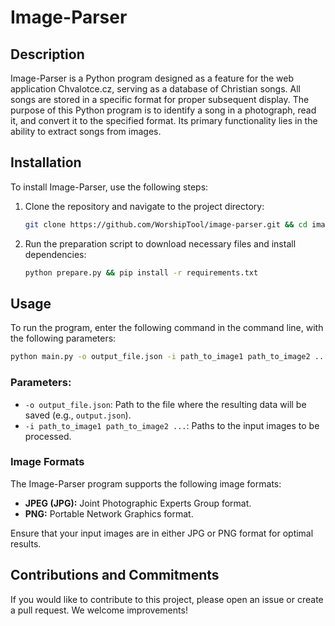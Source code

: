 # Image-Parser

## Description
Image-Parser is a Python program designed as a feature for the web application Chvalotce.cz, serving as a database of Christian songs. All songs are stored in a specific format for proper subsequent display. The purpose of this Python program is to identify a song in a photograph, read it, and convert it to the specified format. Its primary functionality lies in the ability to extract songs from images.

## Installation
To install Image-Parser, use the following steps:

1. Clone the repository and navigate to the project directory:
   ```bash
   git clone https://github.com/WorshipTool/image-parser.git && cd image-parser
   ```

2. Run the preparation script to download necessary files and install dependencies:
    ```bash
    python prepare.py && pip install -r requirements.txt
    ```


## Usage
To run the program, enter the following command in the command line, with the following parameters:

```bash
python main.py -o output_file.json -i path_to_image1 path_to_image2 ...
```

### Parameters:
- `-o output_file.json`: Path to the file where the resulting data will be saved (e.g., `output.json`).
- `-i path_to_image1 path_to_image2 ...`: Paths to the input images to be processed.

### Image Formats
The Image-Parser program supports the following image formats:

- **JPEG (JPG):** Joint Photographic Experts Group format.
- **PNG:** Portable Network Graphics format.

Ensure that your input images are in either JPG or PNG format for optimal results.


## Contributions and Commitments
If you would like to contribute to this project, please open an issue or create a pull request. We welcome improvements!




